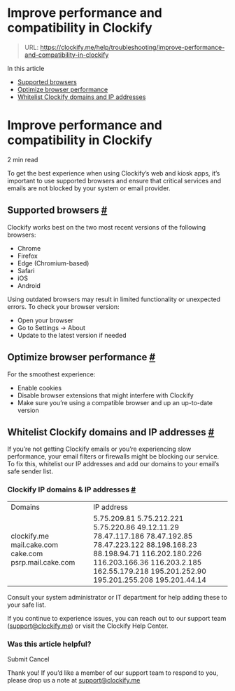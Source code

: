 # Improve performance and compatibility in Clockify

> URL: https://clockify.me/help/troubleshooting/improve-performance-and-compatibility-in-clockify

In this article

* [Supported browsers](#supported-browsers)
* [Optimize browser performance](#optimize-browser-performance)
* [Whitelist Clockify domains and IP addresses](#whitelist-clockify-domains-and-ip-addresses)

# Improve performance and compatibility in Clockify

2 min read

To get the best experience when using Clockify’s web and kiosk apps, it’s important to use supported browsers and ensure that critical services and emails are not blocked by your system or email provider.

## Supported browsers [#](#supported-browsers)

Clockify works best on the two most recent versions of the following browsers:

* Chrome
* Firefox
* Edge (Chromium-based)
* Safari
* iOS
* Android

Using outdated browsers may result in limited functionality or unexpected errors. To check your browser version:

* Open your browser
* Go to Settings -> About
* Update to the latest version if needed

## Optimize browser performance [#](#optimize-browser-performance)

For the smoothest experience:

* Enable cookies
* Disable browser extensions that might interfere with Clockify
* Make sure you’re using a compatible browser and up an up-to-date version

## Whitelist Clockify domains and IP addresses [#](#whitelist-clockify-domains-and-ip-addresses)

If you’re not getting Clockify emails or you’re experiencing slow performance, your email filters or firewalls might be blocking our service. To fix this, whitelist our IP addresses and add our domains to your email’s safe sender list.

### Clockify IP domains & IP addresses [#](#clockify-ip-domains-ip-addresses)

|  |  |
| --- | --- |
| Domains | IP address |
| clockify.me mail.cake.com cake.com psrp.mail.cake.com | 5.75.209.81 5.75.212.221 5.75.220.86 49.12.11.29 78.47.117.186 78.47.192.85 78.47.223.122 88.198.168.23 88.198.94.71 116.202.180.226 116.203.166.36 116.203.2.185 162.55.179.218 195.201.252.90 195.201.255.208 195.201.44.14 |

Consult your system administrator or IT department for help adding these to your safe list.

If you continue to experience issues, you can reach out to our support team (support@clockify.me) or visit the Clockify Help Center.

### Was this article helpful?

Submit
Cancel

Thank you! If you’d like a member of our support team to respond to you, please drop us a note at support@clockify.me